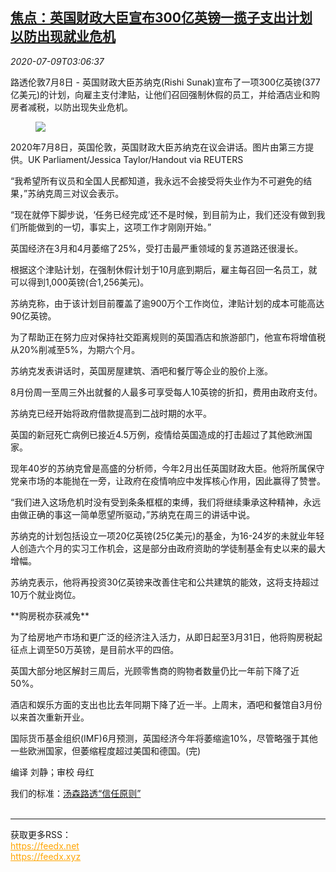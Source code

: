 <!--1594264994000-->
[焦点：英国财政大臣宣布300亿英镑一揽子支出计划 以防出现就业危机](https://cn.reuters.com/article/health-coronavirus-britain-economy-0708-idCNKBS24A0BC)
------

<div><i>2020-07-09T03:06:37</i></div><div class="StandardArticleBody_body"><p>路透伦敦7月8日 - 英国财政大臣苏纳克(Rishi Sunak)宣布了一项300亿英镑(377亿美元)的计划，向雇主支付津贴，让他们召回强制休假的员工，并给酒店业和购房者减税，以防出现失业危机。 </p><div class="PrimaryAsset_container"><div class="Image_container" tabindex="-1"><figure class="Image_zoom" style="padding-bottom:"><div class="LazyImage_container LazyImage_dark" style="background-image:none"><img src="//s2.reutersmedia.net/resources/r/?m=02&amp;d=20200709&amp;t=2&amp;i=1525111760&amp;r=LYNXMPEG68054&amp;w=600" aria-label="2020年7月8日，英国伦敦，英国财政大臣苏纳克在议会讲话。图片由第三方提供。UK Parliament/Jessica Taylor/Handout via REUTERS"/><div class="LazyImage_image LazyImage_fallback" style="background-image:url(//s2.reutersmedia.net/resources/r/?m=02&amp;d=20200709&amp;t=2&amp;i=1525111760&amp;r=LYNXMPEG68054&amp;w=600);background-position:center center;background-color:inherit"></div></div><div class="Image_expand-button" aria-label="Expand Image Slideshow" role="button" tabindex="0"></div></figure><figcaption><div class="Image_caption"><span>2020年7月8日，英国伦敦，英国财政大臣苏纳克在议会讲话。图片由第三方提供。UK Parliament/Jessica Taylor/Handout via REUTERS</span></div></figcaption></div></div><p>“我希望所有议员和全国人民都知道，我永远不会接受将失业作为不可避免的结果，”苏纳克周三对议会表示。 </p><p>“现在就停下脚步说，‘任务已经完成’还不是时候，到目前为止，我们还没有做到我们所能做到的一切，事实上，这项工作才刚刚开始。” </p><p>英国经济在3月和4月萎缩了25%，受打击最严重领域的复苏道路还很漫长。 </p><p>根据这个津贴计划，在强制休假计划于10月底到期后，雇主每召回一名员工，就可以得到1,000英镑(合1,256美元)。 </p><p>苏纳克称，由于该计划目前覆盖了逾900万个工作岗位，津贴计划的成本可能高达90亿英镑。 </p><p>为了帮助正在努力应对保持社交距离规则的英国酒店和旅游部门，他宣布将增值税从20%削减至5%，为期六个月。 </p><p>苏纳克发表讲话时，英国房屋建筑、酒吧和餐厅等企业的股价上涨。 </p><p>8月份周一至周三外出就餐的人最多可享受每人10英镑的折扣，费用由政府支付。 </p><p>苏纳克已经开始将政府借款提高到二战时期的水平。 </p><p>英国的新冠死亡病例已接近4.5万例，疫情给英国造成的打击超过了其他欧洲国家。 </p><p>现年40岁的苏纳克曾是高盛的分析师，今年2月出任英国财政大臣。他将所属保守党亲市场的本能抛在一旁，让政府在疫情响应中发挥核心作用，因此赢得了赞誉。 </p><p>“我们进入这场危机时没有受到条条框框的束缚，我们将继续秉承这种精神，永远由做正确的事这一简单愿望所驱动，”苏纳克在周三的讲话中说。 </p><p>苏纳克的计划包括设立一项20亿英镑(25亿美元)的基金，为16-24岁的未就业年轻人创造六个月的实习工作机会，这是部分由政府资助的学徒制基金有史以来的最大增幅。 </p><p>苏纳克表示，他将再投资30亿英镑来改善住宅和公共建筑的能效，这将支持超过10万个就业岗位。 </p><p>**购房税亦获减免** </p><p>为了给房地产市场和更广泛的经济注入活力，从即日起至3月31日，他将购房税起征点上调至50万英镑，是目前水平的四倍。 </p><p>英国大部分地区解封三周后，光顾零售商的购物者数量仍比一年前下降了近50%。 </p><p>酒店和娱乐方面的支出也比去年同期下降了近一半。上周末，酒吧和餐馆自3月份以来首次重新开业。 </p><p>国际货币基金组织(IMF)6月预测，英国经济今年将萎缩逾10%，尽管略强于其他一些欧洲国家，但萎缩程度超过美国和德国。(完) </p><div class="Attribution_container"><div class="Attribution_attribution"><p class="Attribution_content">编译 刘静；审校 母红 </p></div></div><div class="StandardArticleBody_trustBadgeContainer"><span class="StandardArticleBody_trustBadgeTitle">我们的标准：</span><span class="trustBadgeUrl"><a href="https://www.thomsonreuters.cn/content/dam/openweb/documents/pdf/china/brochures/about-us-1.pdf">汤森路透“信任原则”</a></span></div></div><br><hr><div>获取更多RSS：<br><a href="https://feedx.net" style="color:orange" target="_blank">https://feedx.net</a> <br><a href="https://feedx.xyz" style="color:orange" target="_blank">https://feedx.xyz</a><br></div>
